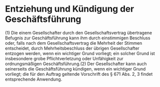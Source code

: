 # Entziehung und Kündigung der Geschäftsführung

(1) Die einem Gesellschafter durch den Gesellschaftsvertrag übertragene Befugnis zur Geschäftsführung kann ihm durch einstimmigen Beschluss oder, falls nach dem Gesellschaftsvertrag die Mehrheit der Stimmen entscheidet, durch Mehrheitsbeschluss der übrigen Gesellschafter entzogen werden, wenn ein wichtiger Grund vorliegt; ein solcher Grund ist insbesondere grobe Pflichtverletzung oder Unfähigkeit zur ordnungsmäßigen Geschäftsführung.(2) Der Gesellschafter kann auch seinerseits die Geschäftsführung kündigen, wenn ein wichtiger Grund vorliegt; die für den Auftrag geltende Vorschrift des § 671 Abs. 2, 3 findet entsprechende Anwendung. 

